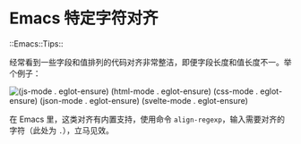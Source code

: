 # Emacs 特定字符对齐

::Emacs::Tips::

经常看到一些字段和值排列的代码对齐非常整洁，即便字段长度和值长度不一。举个例子：

![
(js-mode	 . eglot-ensure)
(html-mode	 . eglot-ensure)
(css-mode	 . eglot-ensure)
(json-mode	 . eglot-ensure)
(svelte-mode . eglot-ensure)
](/assets/til/2020-12-06.png)

在 Emacs 里，这类对齐有内置支持，使用命令 `align-regexp`，输入需要对齐的字符（此处为 `.`），立马见效。
